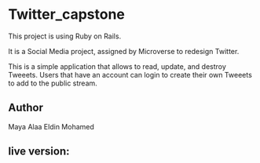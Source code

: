 # Twitter_capstone

This project is using Ruby on Rails. 

It is a Social Media project, assigned by Microverse to redesign Twitter.

This is a simple application that allows to read, update, and destroy Tweeets. Users that have an account can login to create their own Tweeets to add to the public stream.

## Author
Maya Alaa Eldin Mohamed

## live version: 